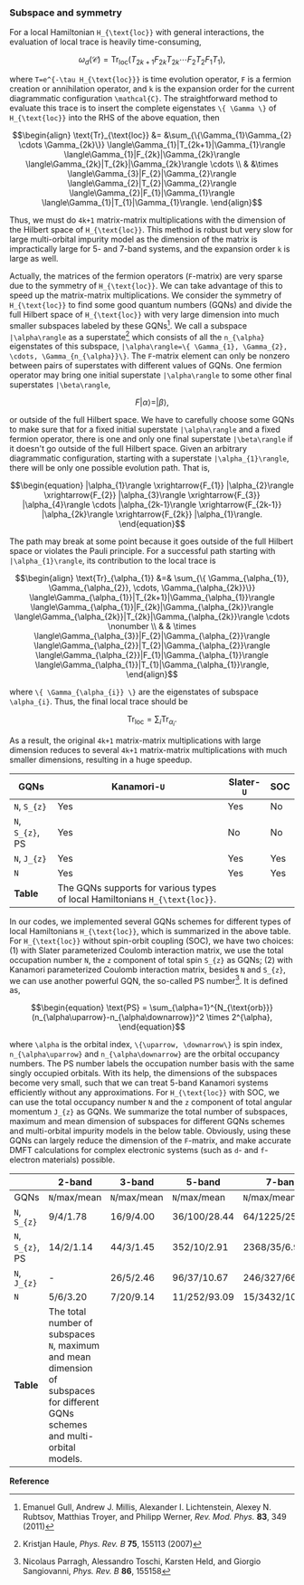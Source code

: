 ### Subspace and symmetry

For a local Hamiltonian ``H_{\text{loc}}`` with general interactions, the evaluation of local trace is heavily time-consuming,
```math
\begin{equation}
\omega_{d}(\mathcal{C}) = 
\text{Tr}_{\text{loc}} (T_{2k+1}F_{2k}T_{2k} \cdots F_{2}T_{2}F_{1}T_{1}),
\end{equation}  
```
where ``T=e^{-\tau H_{\text{loc}}}`` is time evolution operator, ``F`` is a fermion creation or annihilation operator, and ``k`` is the expansion order for the current diagrammatic configuration ``\mathcal{C}``. The straightforward method to evaluate this trace is to insert the complete eigenstates ``\{ \Gamma \}`` of ``H_{\text{loc}}`` into the RHS of the above equation, then 
```math
\begin{align}
\text{Tr}_{\text{loc}} &= &\sum_{\{\Gamma_{1}\Gamma_{2} \cdots \Gamma_{2k}\}} 
            \langle\Gamma_{1}|T_{2k+1}|\Gamma_{1}\rangle
            \langle\Gamma_{1}|F_{2k}|\Gamma_{2k}\rangle
            \langle\Gamma_{2k}|T_{2k}|\Gamma_{2k}\rangle \cdots \\  
          & &\times \langle\Gamma_{3}|F_{2}|\Gamma_{2}\rangle
            \langle\Gamma_{2}|T_{2}|\Gamma_{2}\rangle
            \langle\Gamma_{2}|F_{1}|\Gamma_{1}\rangle
            \langle\Gamma_{1}|T_{1}|\Gamma_{1}\rangle.
\end{align}
```
Thus, we must do ``4k+1`` matrix-matrix multiplications with the dimension of the Hilbert space of ``H_{\text{loc}}``. This method is robust but very slow for large multi-orbital impurity model as the dimension of the matrix is impractically large for 5- and 7-band systems, and the expansion order ``k`` is large as well.

Actually, the matrices of the fermion operators (``F``-matrix) are very sparse due to the symmetry of ``H_{\text{loc}}``. We can take advantage of this to speed up the matrix-matrix multiplications. We consider the symmetry of ``H_{\text{loc}}`` to find some good quantum numbers (GQNs) and divide the full Hilbert space of ``H_{\text{loc}}`` with very large dimension into much smaller subspaces labeled by these GQNs[^1]. We call a subspace ``|\alpha\rangle`` as a superstate[^2] which consists of all the ``n_{\alpha}`` eigenstates of this subspace, ``|\alpha\rangle=\{ \Gamma_{1}, \Gamma_{2}, \cdots, \Gamma_{n_{\alpha}}\}``. The ``F``-matrix element can only be nonzero between pairs of superstates with different values of GQNs. One fermion operator may bring one initial superstate ``|\alpha\rangle`` to some other final superstates ``|\beta\rangle``,
```math
\begin{equation}
F|\alpha\rangle= |\beta\rangle,
\end{equation}
```
or outside of the full Hilbert space. We have to carefully choose some GQNs to make sure that for a fixed initial superstate ``|\alpha\rangle`` and a fixed fermion operator, there is one and only one final superstate ``|\beta\rangle`` if it doesn't go outside of the full Hilbert space. Given an arbitrary diagrammatic configuration, starting with a superstate ``|\alpha_{1}\rangle``, there will be only one possible evolution path. That is,
```math
\begin{equation}
|\alpha_{1}\rangle \xrightarrow{F_{1}} 
|\alpha_{2}\rangle \xrightarrow{F_{2}} 
|\alpha_{3}\rangle \xrightarrow{F_{3}} 
|\alpha_{4}\rangle \cdots 
|\alpha_{2k-1}\rangle \xrightarrow{F_{2k-1}} 
|\alpha_{2k}\rangle   \xrightarrow{F_{2k}} 
|\alpha_{1}\rangle.
\end{equation}
```
The path may break at some point because it goes outside of the full Hilbert space or violates the Pauli principle. For a successful path starting with ``|\alpha_{1}\rangle``, its contribution to the local trace is
```math
\begin{align}
\text{Tr}_{\alpha_{1}} &=& 
\sum_{\{ \Gamma_{\alpha_{1}}, \Gamma_{\alpha_{2}}, \cdots, \Gamma_{\alpha_{2k}}\}}
\langle\Gamma_{\alpha_{1}}|T_{2k+1}|\Gamma_{\alpha_{1}}\rangle
\langle\Gamma_{\alpha_{1}}|F_{2k}|\Gamma_{\alpha_{2k}}\rangle
\langle\Gamma_{\alpha_{2k}}|T_{2k}|\Gamma_{\alpha_{2k}}\rangle \cdots \nonumber \\ 
& & \times 
\langle\Gamma_{\alpha_{3}}|F_{2}|\Gamma_{\alpha_{2}}\rangle
\langle\Gamma_{\alpha_{2}}|T_{2}|\Gamma_{\alpha_{2}}\rangle
\langle\Gamma_{\alpha_{2}}|F_{1}|\Gamma_{\alpha_{1}}\rangle
\langle\Gamma_{\alpha_{1}}|T_{1}|\Gamma_{\alpha_{1}}\rangle,
\end{align}
```
where ``\{ \Gamma_{\alpha_{i}} \}`` are the eigenstates of subspace ``\alpha_{i}``. Thus, the final local trace should be
```math
\begin{equation}
\text{Tr}_{\text{loc}} = \sum_{i} \text{Tr}_{\alpha_{i}}.
\end{equation}
```
As a result, the original ``4k+1`` matrix-matrix multiplications with large dimension reduces to several ``4k+1`` matrix-matrix multiplications with much smaller dimensions, resulting in a huge speedup.

| GQNs | Kanamori-``U`` | Slater-``U`` | SOC |
| -- | -- | -- | -- |
|``N``, ``S_{z}``          | Yes          | Yes        | No   |
|``N``, ``S_{z}``, PS      | Yes          | No         | No   | 
|``N``, ``J_{z}``          | Yes          | Yes        | Yes  |
|``N``                     | Yes          | Yes        | Yes  |
**Table** | The GQNs supports for various types of local Hamiltonians ``H_{\text{loc}}``.

In our codes, we implemented several GQNs schemes for different types of local Hamiltonians ``H_{\text{loc}}``, which is summarized in the above table. For ``H_{\text{loc}}`` without spin-orbit coupling (SOC), we have two choices: (1) with Slater parameterized Coulomb interaction matrix, we use the total occupation number ``N``, the ``z`` component of total spin ``S_{z}`` as GQNs; (2) with Kanamori parameterized Coulomb interaction matrix, besides ``N`` and ``S_{z}``, we can use another powerful GQN, the so-called PS number[^3]. It is defined as,
```math
\begin{equation}
\text{PS} = \sum_{\alpha=1}^{N_{\text{orb}}} 
             (n_{\alpha\uparrow}-n_{\alpha\downarrow})^2 \times 2^{\alpha},
\end{equation}
```
where ``\alpha`` is the orbital index, ``\{\uparrow, \downarrow\}`` is spin index, ``n_{\alpha\uparrow}`` and ``n_{\alpha\downarrow}`` are the orbital occupancy numbers. The PS number labels the occupation number basis with the same singly occupied orbitals. With its help, the dimensions of the subspaces become very small, such that we can treat 5-band Kanamori systems efficiently without any approximations. For ``H_{\text{loc}}`` with SOC, we can use the total occupancy number ``N`` and the ``z`` component of total angular momentum ``J_{z}`` as GQNs. We summarize the total number of subspaces, maximum and mean dimension of subspaces for different GQNs schemes and multi-orbital impurity models in the below table. Obviously, using these GQNs can largely reduce the dimension of the ``F``-matrix, and make accurate DMFT calculations for complex electronic systems (such as ``d``- and ``f``-electron materials) possible. 

|               | 2-band       | 3-band       | 5-band       | 7-band      |
| -- | -- | -- | -- | -- |
|GQNs           | ``N``/max/mean | ``N``/max/mean | ``N``/max/mean | ``N``/max/mean   | 
|``N``, ``S_{z}``     |  9/4/1.78    | 16/9/4.00    | 36/100/28.44 | 64/1225/256.00 |
|``N``, ``S_{z}``, PS |  14/2/1.14   | 44/3/1.45    | 352/10/2.91  | 2368/35/6.92   |
|``N``, ``J_{z}``     |  -           | 26/5/2.46    | 96/37/10.67  | 246/327/66.60  |
|``N``            |  5/6/3.20    | 7/20/9.14    | 11/252/93.09 | 15/3432/1092.27|
**Table** | The total number of subspaces ``N``, maximum and mean dimension of subspaces for different GQNs schemes and multi-orbital models.

**Reference**

[^1]: Emanuel Gull, Andrew J. Millis, Alexander I. Lichtenstein, Alexey N. Rubtsov, Matthias Troyer, and Philipp Werner, *Rev. Mod. Phys.* **83**, 349 (2011)

[^2]: Kristjan Haule, *Phys. Rev. B* **75**, 155113 (2007)

[^3]: Nicolaus Parragh, Alessandro Toschi, Karsten Held, and Giorgio Sangiovanni, *Phys. Rev. B* **86**, 155158